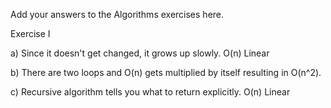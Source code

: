 Add your answers to the Algorithms exercises here.

Exercise I

a) Since it doesn't get changed, it grows up slowly. O(n) Linear

b) There are two loops and O(n) gets multiplied by itself resulting in O(n^2). 

c) Recursive algorithm tells you what to return explicitly. O(n) Linear

